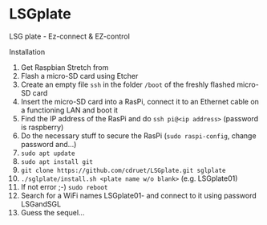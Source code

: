 # LSGplate
LSG plate - Ez-connect &amp; EZ-control

Installation

1. Get Raspbian Stretch from 
2. Flash a micro-SD card using Etcher
3. Create an empty file `ssh` in the folder `/boot` of the freshly flashed micro-SD card
4. Insert the micro-SD card into a RasPi, connect it to an Ethernet cable on a functioning LAN and boot it
5. Find the IP address of the RasPi and do `ssh pi@<ip address>` (password is raspberry)
6. Do the necessary stuff to secure the RasPi (`sudo raspi-config`, change password and...)
7. `sudo apt update`
8. `sudo apt install git`
9. `git clone https://github.com/cdruet/LSGplate.git sglplate`
10. `./sglplate/install.sh <plate name w/o blank>` (e.g. LSGplate01)
11. If not error ;-) `sudo reboot`
12. Search for a WiFi names LSGplate01-<nnnn> and connect to it using password LSGandSGL
13. Guess the sequel...
